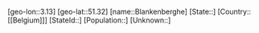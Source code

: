 ﻿---
location: [51.32,3.13]
mapzoom: [7,12] 
mapmarker: city 
type: City
tags:
- geo/City


SpocWebEntityId: 29221
isDeleted: false
confidential: public

---
[geo-lon::3.13]
[geo-lat::51.32]
[name::Blankenberghe]
[State::]
[Country::[[Belgium]]]
[StateId::]
[Population::]
[Unknown::]


